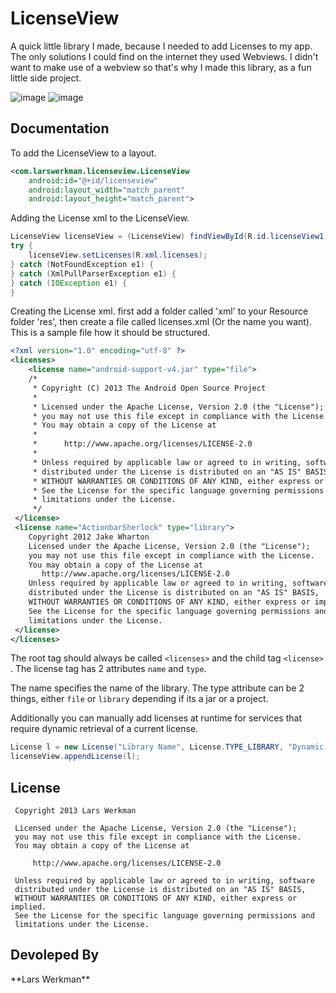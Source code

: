<h1>LicenseView</h1>

A quick little library I made, because I needed to add Licenses to my app.
The only solutions I could find on the internet they used Webviews. I didn't want to make use of a webview so that's why I made this library, as a fun little side project.

![image](https://lh3.googleusercontent.com/-O3oyz6G1hZM/Ul8co7clvGE/AAAAAAAAAzI/n6KohHVy3WA//LicenseView.jpg)
![image](https://lh3.googleusercontent.com/-r6dL21kgVzo/Ul8cozKkGRI/AAAAAAAAAy8/Q89YXDW4o4k//Screenshot_2013-10-17-00-22-39_framed.png)


<h2>Documentation</h2>

To add the LicenseView to a layout.
```xml
<com.larswerkman.licenseview.LicenseView
	android:id="@+id/licenseview"
    android:layout_width="match_parent"
    android:layout_height="match_parent">
```

Adding the License xml to the LicenseView.

```java
LicenseView licenseView = (LicenseView) findViewById(R.id.licenseView1);
try {
	licenseView.setLicenses(R.xml.licenses);
} catch (NotFoundException e1) {
} catch (XmlPullParserException e1) {
} catch (IOException e1) {
}
```	
Creating the License xml. first add a folder called 'xml' to your Resource folder 'res', then create a file called licenses.xml (Or the name you want).
This is a sample file how it should be structured.

```xml
<?xml version="1.0" encoding="utf-8" ?>
<licenses>
    <license name="android-support-v4.jar" type="file">
	/*
	 * Copyright (C) 2013 The Android Open Source Project
	 *
	 * Licensed under the Apache License, Version 2.0 (the "License");
	 * you may not use this file except in compliance with the License.
	 * You may obtain a copy of the License at
	 *
	 *      http://www.apache.org/licenses/LICENSE-2.0
	 *
	 * Unless required by applicable law or agreed to in writing, software
	 * distributed under the License is distributed on an "AS IS" BASIS,
	 * WITHOUT WARRANTIES OR CONDITIONS OF ANY KIND, either express or implied.
	 * See the License for the specific language governing permissions and
	 * limitations under the License.
	 */
 </license>
 <license name="ActionbarSherlock" type="library">
    Copyright 2012 Jake Wharton
	Licensed under the Apache License, Version 2.0 (the "License");
	you may not use this file except in compliance with the License.
	You may obtain a copy of the License at
	   http://www.apache.org/licenses/LICENSE-2.0
	Unless required by applicable law or agreed to in writing, software
	distributed under the License is distributed on an "AS IS" BASIS,
	WITHOUT WARRANTIES OR CONDITIONS OF ANY KIND, either express or implied.
	See the License for the specific language governing permissions and
	limitations under the License.
 </license>
</licenses>
```

The root tag should always be called ```<licenses>``` and the child tag ```<license>``` .
The license tag has 2 attributes ```name``` and ```type```.

The name specifies the name of the library.
The type attribute can be 2 things, either ```file``` or ```library``` depending if its a jar or a project.

Additionally you can manually add licenses at runtime for services that require dynamic retrieval of a current license.

```java
License l = new License("Library Name", License.TYPE_LIBRARY, "Dynamic License text");
licenseView.appendLicense(l);
```	

<H2>License</H2>
	
 	 Copyright 2013 Lars Werkman
 	
 	 Licensed under the Apache License, Version 2.0 (the "License");
 	 you may not use this file except in compliance with the License.
 	 You may obtain a copy of the License at
 	
 	     http://www.apache.org/licenses/LICENSE-2.0
 	
 	 Unless required by applicable law or agreed to in writing, software
	 distributed under the License is distributed on an "AS IS" BASIS,
 	 WITHOUT WARRANTIES OR CONDITIONS OF ANY KIND, either express or implied.
 	 See the License for the specific language governing permissions and
 	 limitations under the License.
 	

<h2>Devoleped By</h2>
**Lars Werkman**
